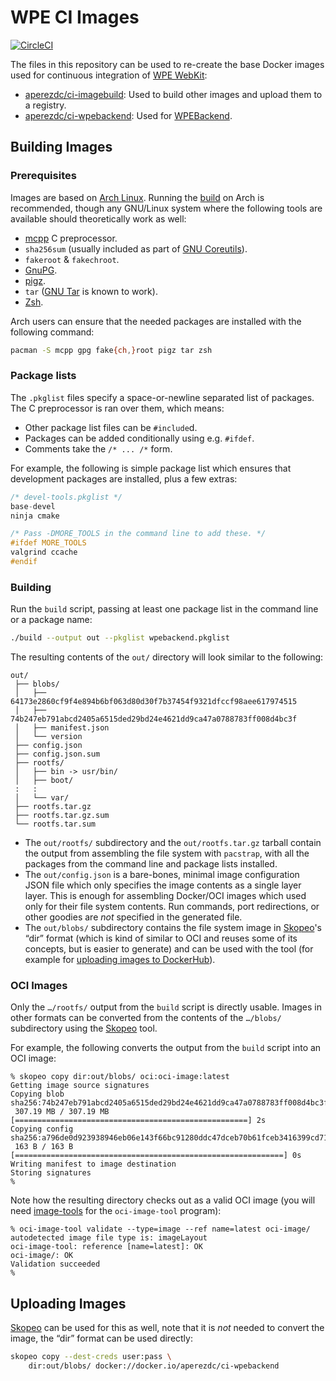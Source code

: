 WPE CI Images
=============

[![CircleCI](https://circleci.com/gh/aperezdc/wpe-ci-images/tree/master.svg?style=svg)](https://circleci.com/gh/aperezdc/wpe-ci-images/tree/master)

The files in this repository can be used to re-create the base Docker images
used for continuous integration of [WPE WebKit](https://wpewebkit.org):

- [aperezdc/ci-imagebuild](https://hub.docker.com/r/aperezdc/ci-imagebuild/):
  Used to build other images and upload them to a registry.
- [aperezdc/ci-wpebackend](https://hub.docker.com/r/aperezdc/ci-wpebackend/):
  Used for [WPEBackend](https://github.com/WebPlatformForEmbedded/WPEBackend).


Building Images
---------------

### Prerequisites

Images are based on [Arch Linux](https://www.archlinux.org/). Running the
[build](./script) on Arch is recommended, though any GNU/Linux system where
the following tools are available should theoretically work as well:

- [mcpp](http://mcpp.sourceforge.net/) C preprocessor.
- `sha256sum` (usually included as part of [GNU
  Coreutils](http://www.gnu.org/software/coreutils)).
- `fakeroot` & `fakechroot`.
- [GnuPG](https://www.gnupg.org/).
- [pigz](https://zlib.net/pigz/).
- `tar` ([GNU Tar](https://www.gnu.org/software/tar/) is known to work).
- [Zsh](https://www.zsh.org).

Arch users can ensure that the needed packages are installed with the
following command:

```sh
pacman -S mcpp gpg fake{ch,}root pigz tar zsh
```

### Package lists

The `.pkglist` files specify a space-or-newline separated list of packages.
The C preprocessor is ran over them, which means:

- Other package list files can be `#include`d.
- Packages can be added conditionally using e.g. `#ifdef`.
- Comments take the `/* ... /*` form.

For example, the following is simple package list which ensures that
development packages are installed, plus a few extras:

```c
/* devel-tools.pkglist */
base-devel
ninja cmake

/* Pass -DMORE_TOOLS in the command line to add these. */
#ifdef MORE_TOOLS
valgrind ccache
#endif
```


### Building

Run the `build` script, passing at least one package list in the command line
or a package name:

```sh
./build --output out --pkglist wpebackend.pkglist
```

The resulting contents of the `out/` directory will look similar to the
following:

```
out/
 ├── blobs/
 │   ├── 64173e2860cf9f4e894b6bf063d80d30f7b37454f9321dfccf98aee617974515
 │   ├── 74b247eb791abcd2405a6515ded29bd24e4621dd9ca47a0788783ff008d4bc3f
 │   ├── manifest.json
 │   └── version
 ├── config.json
 ├── config.json.sum
 ├── rootfs/
 │   ├── bin -> usr/bin/
 │   ├── boot/
 :   : 
 │   └── var/
 ├── rootfs.tar.gz
 ├── rootfs.tar.gz.sum
 └── rootfs.tar.sum
```

- The `out/rootfs/` subdirectory and the `out/rootfs.tar.gz` tarball contain
  the output from assembling the file system with `pacstrap`, with all the
  packages from the command line and package lists installed.
- The `out/config.json` is a bare-bones, minimal image configuration JSON file
  which only specifies the image contents as a single layer layer. This is
  enough for assembling Docker/OCI images which used only for their file
  system contents. Run commands, port redirections, or other goodies are *not*
  specified in the generated file.
- The `out/blobs/` subdirectory contains the file system image in
  [Skopeo](https://github.com/containers/skopeo)'s “dir” format (which is
  kind of similar to OCI and reuses some of its concepts, but is easier to
  generate) and can be used with the tool (for example for [uploading
  images to DockerHub](#uploading-images)).


### OCI Images

Only the `…/rootfs/` output from the `build` script is directly usable. Images
in other formats can be converted from the contents of the `…/blobs/`
subdirectory using the [Skopeo](https://github.com/containers/skopeo) tool.

For example, the following converts the output from the `build` script into
an OCI image:

```
% skopeo copy dir:out/blobs/ oci:oci-image:latest
Getting image source signatures
Copying blob sha256:74b247eb791abcd2405a6515ded29bd24e4621dd9ca47a0788783ff008d4bc3f
 307.19 MB / 307.19 MB [====================================================] 2s
Copying config sha256:a796de0d923938946eb06e143f66bc91280ddc47dceb70b61fceb3416399cd71
 163 B / 163 B [============================================================] 0s
Writing manifest to image destination
Storing signatures
%
```

Note how the resulting directory checks out as a valid OCI image (you will
need [image-tools](https://github.com/opencontainers/image-tools) for the
`oci-image-tool` program):

```
% oci-image-tool validate --type=image --ref name=latest oci-image/
autodetected image file type is: imageLayout
oci-image-tool: reference [name=latest]: OK
oci-image/: OK
Validation succeeded
%
```


Uploading Images
----------------

[Skopeo](https://github.com/containers/skopeo) can be used for this as well,
note that it is *not* needed to convert the image, the “dir” format can be
used directly:

```sh
skopeo copy --dest-creds user:pass \
    dir:out/blobs/ docker://docker.io/aperezdc/ci-wpebackend
```
